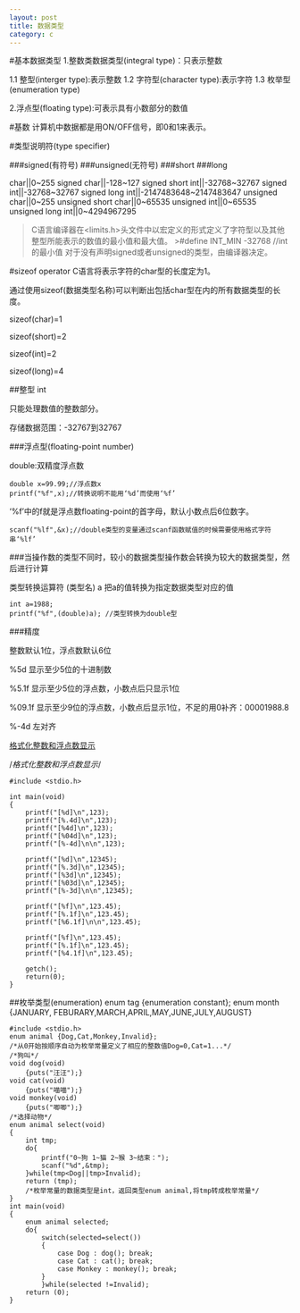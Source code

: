 ```yaml
---
layout: post
title: 数据类型
category: c
---
```


#基本数据类型
1.整数类数据类型(integral type)：只表示整数

  1.1 整型(interger type):表示整数
  1.2 字符型(character type):表示字符
  1.3 枚举型(enumeration type)
  
2.浮点型(floating type):可表示具有小数部分的数值

#基数
计算机中数据都是用ON/OFF信号，即0和1来表示。

#类型说明符(type specifier)

###signed(有符号)
###unsigned(无符号)
###short
###long

char||0~255
signed char||-128~127
signed short int||-32768~32767
signed int||-32768~32767
signed long int||-2147483648~2147483647
unsigned char||0~255
unsigned short char||0~65535
unsigned int||0~65535
unsigned long int||0~4294967295

>C语言编译器在\<limits.h>头文件中以宏定义的形式定义了字符型以及其他整型所能表示的数值的最小值和最大值。
    >#define INT_MIN -32768 //int的最小值
>对于没有声明signed或者unsigned的类型，由编译器决定。

#sizeof operator
C语言将表示字符的char型的长度定为1。

通过使用sizeof(数据类型名称)可以判断出包括char型在内的所有数据类型的长度。

sizeof(char)=1

sizeof(short)=2

sizeof(int)=2

sizeof(long)=4





##整型 int

只能处理数值的整数部分。

存储数据范围：-32767到32767

###浮点型(floating-point number)

double:双精度浮点数
    
    double x=99.99;//浮点数x
    printf("%f",x);//转换说明不能用‘%d’而使用‘%f’

‘%f’中的f就是浮点数floating-point的首字母，默认小数点后6位数字。

    scanf("%lf",&x);//double类型的变量通过scanf函数赋值的时候需要使用格式字符串‘%lf’

###当操作数的类型不同时，较小的数据类型操作数会转换为较大的数据类型，然后进行计算

类型转换运算符 (类型名) a 把a的值转换为指定数据类型对应的值

    int a=1988;
    printf("%f",(double)a); //类型转换为double型

###精度

整数默认1位，浮点数默认6位

%5d 显示至少5位的十进制数

%5.1f 显示至少5位的浮点数，小数点后只显示1位

%09.1f 显示至少9位的浮点数，小数点后显示1位，不足的用0补齐：00001988.8

%-4d 左对齐

[格式化整数和浮点数显示](http://oriyao.oss-cn-hangzhou.aliyuncs.com/website/C/201401/20140107.c)

/*格式化整数和浮点数显示*/
    
    #include <stdio.h>
    
    int main(void)
    {
        printf("[%d]\n",123); 
        printf("[%.4d]\n",123); 
        printf("[%4d]\n",123); 
        printf("[%04d]\n",123); 
        printf("[%-4d]\n\n",123); 
    
        printf("[%d]\n",12345);
        printf("[%.3d]\n",12345); 
        printf("[%3d]\n",12345);           
        printf("[%03d]\n",12345); 
        printf("[%-3d]\n\n",12345); 

        printf("[%f]\n",123.45);    
        printf("[%.1f]\n",123.45); 
        printf("[%6.1f]\n\n",123.45);     

        printf("[%f]\n",123.45); 
        printf("[%.1f]\n",123.45);     
        printf("[%4.1f]\n",123.45); 
    
        getch();
        return(0);
    }

##枚举类型(enumeration)
    enum tag {enumeration constant};
    enum month {JANUARY, FEBURARY,MARCH,APRIL,MAY,JUNE,JULY,AUGUST}

    #include <stdio.h>
    enum animal {Dog,Cat,Monkey,Invalid};
    /*从0开始按顺序自动为枚举常量定义了相应的整数值Dog=0,Cat=1...*/
    /*狗叫*/
    void dog(void)
        {puts("汪汪");}
    void cat(void)
        {puts("喵喵");}
    void monkey(void)
        {puts("唧唧");}
    /*选择动物*/
    enum animal select(void)
    {
        int tmp;
        do{
            printf("0~狗 1~猫 2~猴 3~结束：");
            scanf("%d",&tmp);
        }while(tmp<Dog||tmp>Invalid);
        return (tmp);
        /*枚举常量的数据类型是int，返回类型enum animal,将tmp转成枚举常量*/
    }
    int main(void)
    {
        enum animal selected;
        do{
            switch(selected=select())
            {
                case Dog : dog(); break;
                case Cat : cat(); break;
                case Monkey : monkey(); break;
            }
            }while(selected !=Invalid);
        return (0);    
    }





